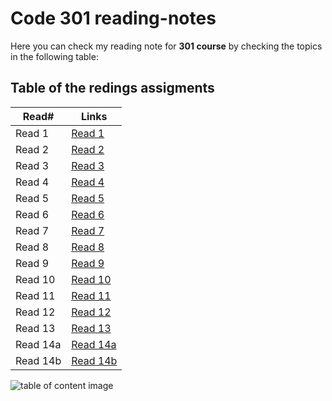 # Code 301 reading-notes

Here you can check my reading note for **301 course** by checking the topics in the following table:

## Table of the redings assigments 

Read#      |      Links
-----------|-------------
Read 1     |  [Read 1](https://malekhassan.github.io/reading-notes/Code301-IntermediateSoftwareDevelopment/read01)
Read 2     |  [Read 2](https://malekhassan.github.io/reading-notes/Code301-IntermediateSoftwareDevelopment/read02)
Read 3     |  [Read 3](https://malekhassan.github.io/reading-notes/Code301-IntermediateSoftwareDevelopment/read03)
Read 4     |  [Read 4](https://malekhassan.github.io/reading-notes/Code301-IntermediateSoftwareDevelopment/read04)
Read 5     |  [Read 5](https://malekhassan.github.io/reading-notes/Code301-IntermediateSoftwareDevelopment/read05)
Read 6     |  [Read 6](https://malekhassan.github.io/reading-notes/Code301-IntermediateSoftwareDevelopment/read06)
Read 7     |  [Read 7](https://malekhassan.github.io/reading-notes/Code301-IntermediateSoftwareDevelopment/read07)
Read 8     |  [Read 8](https://malekhassan.github.io/reading-notes/Code301-IntermediateSoftwareDevelopment/read08)
Read 9     |  [Read 9](https://malekhassan.github.io/reading-notes/Code301-IntermediateSoftwareDevelopment/read09)
Read 10    |  [Read 10](https://malekhassan.github.io/reading-notes/Code301-IntermediateSoftwareDevelopment/read10)
Read 11    |  [Read 11](https://malekhassan.github.io/reading-notes/Code301-IntermediateSoftwareDevelopment/read11)
Read 12    |  [Read 12](https://malekhassan.github.io/reading-notes/Code301-IntermediateSoftwareDevelopment/read12)
Read 13    |  [Read 13]()
Read 14a   |  [Read 14a]()
Read 14b   |  [Read 14b]()

![table of content image](https://notionpress.com/blog/wp-content/uploads/2015/07/table-of-contents1.jpg)